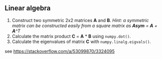 ## Linear algebra

1. Construct two symmetric 2x2 matrices **A** and **B**.
   *Hint: a symmetric matrix can be constructed easily from a square matrix
   as **Asym** = **A** + **A**^T*
2. Calculate the matrix product **C** = **A** * **B** using `numpy.dot()`.
3. Calculate the eigenvalues of matrix **C** with `numpy.linalg.eigvals()`.

see https://stackoverflow.com/a/53099870/3324095
